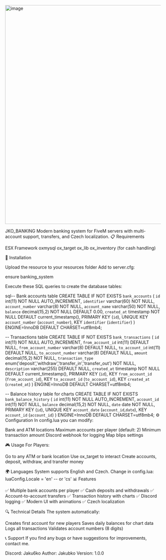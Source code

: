 <img width="1205" height="708" alt="image" src="https://github.com/user-attachments/assets/bead1bd9-c05f-4f2b-8fdf-75f27c5fc5ea" />


JKO_BANKING
Modern banking system for FiveM servers with multi-account support, transfers, and Czech localization.
📋 Requirements

ESX Framework
oxmysql
ox_target
ox_lib
ox_inventory (for cash handling)

🔧 Installation

Upload the resource to your resources folder
Add to server.cfg:

ensure banking_system

Execute these SQL queries to create the database tables:

sql-- Bank accounts table
CREATE TABLE IF NOT EXISTS `bank_accounts` (
  `id` int(11) NOT NULL AUTO_INCREMENT,
  `identifier` varchar(60) NOT NULL,
  `account_number` varchar(8) NOT NULL,
  `account_name` varchar(50) NOT NULL,
  `balance` decimal(15,2) NOT NULL DEFAULT 0.00,
  `created_at` timestamp NOT NULL DEFAULT current_timestamp(),
  PRIMARY KEY (`id`),
  UNIQUE KEY `account_number` (`account_number`),
  KEY `identifier` (`identifier`)
) ENGINE=InnoDB DEFAULT CHARSET=utf8mb4;

-- Transactions table
CREATE TABLE IF NOT EXISTS `bank_transactions` (
  `id` int(11) NOT NULL AUTO_INCREMENT,
  `from_account_id` int(11) DEFAULT NULL,
  `from_account_number` varchar(8) DEFAULT NULL,
  `to_account_id` int(11) DEFAULT NULL,
  `to_account_number` varchar(8) DEFAULT NULL,
  `amount` decimal(15,2) NOT NULL,
  `transaction_type` enum('deposit','withdraw','transfer_in','transfer_out') NOT NULL,
  `description` varchar(255) DEFAULT NULL,
  `created_at` timestamp NOT NULL DEFAULT current_timestamp(),
  PRIMARY KEY (`id`),
  KEY `from_account_id` (`from_account_id`),
  KEY `to_account_id` (`to_account_id`),
  KEY `created_at` (`created_at`)
) ENGINE=InnoDB DEFAULT CHARSET=utf8mb4;

-- Balance history table for charts
CREATE TABLE IF NOT EXISTS `bank_balance_history` (
  `id` int(11) NOT NULL AUTO_INCREMENT,
  `account_id` int(11) NOT NULL,
  `balance` decimal(15,2) NOT NULL,
  `date` date NOT NULL,
  PRIMARY KEY (`id`),
  UNIQUE KEY `account_date` (`account_id`,`date`),
  KEY `account_id` (`account_id`)
) ENGINE=InnoDB DEFAULT CHARSET=utf8mb4;
⚙️ Configuration
In config.lua you can modify:

Bank and ATM locations
Maximum accounts per player (default: 2)
Minimum transaction amount
Discord webhook for logging
Map blips settings

🎮 Usage
For Players:

Go to any ATM or bank location
Use ox_target to interact
Create accounts, deposit, withdraw, and transfer money

🌍 Languages
System supports English and Czech. Change in config.lua:
luaConfig.Locale = 'en' -- or 'cs'
📊 Features

✅ Multiple bank accounts per player
✅ Cash deposits and withdrawals
✅ Account-to-account transfers
✅ Transaction history with charts
✅ Discord logging
✅ Modern UI with animations
✅ Czech localization

🔍 Technical Details
The system automatically:

Creates first account for new players
Saves daily balances for chart data
Logs all transactions
Validates account numbers (8 digits)

📞 Support
If you find any bugs or have suggestions for improvements, contact me.

Discord: Jaku6ko
Author: Jakubko
Version: 1.0.0
